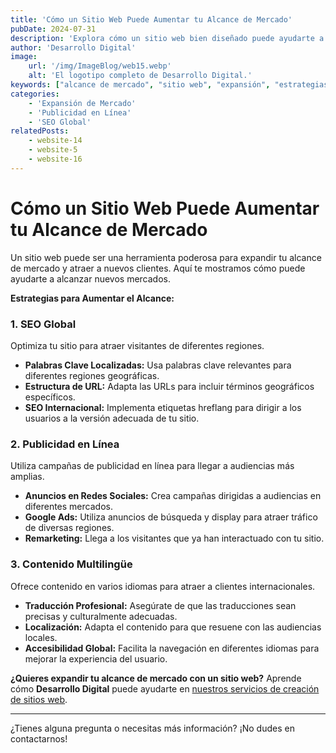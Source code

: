 ```yaml
---
title: 'Cómo un Sitio Web Puede Aumentar tu Alcance de Mercado'
pubDate: 2024-07-31
description: 'Explora cómo un sitio web bien diseñado puede ayudarte a alcanzar nuevos mercados y clientes potenciales.'
author: 'Desarrollo Digital'
image:
    url: '/img/ImageBlog/web15.webp'
    alt: 'El logotipo completo de Desarrollo Digital.'
keywords: ["alcance de mercado", "sitio web", "expansión", "estrategias de mercado"]
categories:
    - 'Expansión de Mercado'
    - 'Publicidad en Línea'
    - 'SEO Global'
relatedPosts: 
    - website-14
    - website-5
    - website-16
---
```


# Cómo un Sitio Web Puede Aumentar tu Alcance de Mercado

Un sitio web puede ser una herramienta poderosa para expandir tu alcance de mercado y atraer a nuevos clientes. Aquí te mostramos cómo puede ayudarte a alcanzar nuevos mercados.

**Estrategias para Aumentar el Alcance:**

### 1. **SEO Global**

Optimiza tu sitio para atraer visitantes de diferentes regiones.

- **Palabras Clave Localizadas:** Usa palabras clave relevantes para diferentes regiones geográficas.
- **Estructura de URL:** Adapta las URLs para incluir términos geográficos específicos.
- **SEO Internacional:** Implementa etiquetas hreflang para dirigir a los usuarios a la versión adecuada de tu sitio.

### 2. **Publicidad en Línea**

Utiliza campañas de publicidad en línea para llegar a audiencias más amplias.

- **Anuncios en Redes Sociales:** Crea campañas dirigidas a audiencias en diferentes mercados.
- **Google Ads:** Utiliza anuncios de búsqueda y display para atraer tráfico de diversas regiones.
- **Remarketing:** Llega a los visitantes que ya han interactuado con tu sitio.

### 3. **Contenido Multilingüe**

Ofrece contenido en varios idiomas para atraer a clientes internacionales.

- **Traducción Profesional:** Asegúrate de que las traducciones sean precisas y culturalmente adecuadas.
- **Localización:** Adapta el contenido para que resuene con las audiencias locales.
- **Accesibilidad Global:** Facilita la navegación en diferentes idiomas para mejorar la experiencia del usuario.

**¿Quieres expandir tu alcance de mercado con un sitio web?** Aprende cómo **Desarrollo Digital** puede ayudarte en [nuestros servicios de creación de sitios web](https://desarrollo-digital.com/servicios/website/).

---

¿Tienes alguna pregunta o necesitas más información? ¡No dudes en contactarnos!
